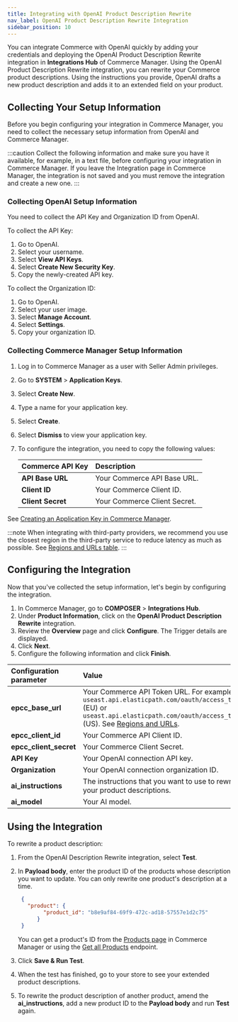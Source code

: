 ```yaml
---
title: Integrating with OpenAI Product Description Rewrite
nav_label: OpenAI Product Description Rewrite Integration
sidebar_position: 10
---
```


You can integrate Commerce with OpenAI quickly by adding your credentials and deploying the OpenAI Product Description Rewrite integration in **Integrations Hub** of Commerce Manager. Using the OpenAI Product Description Rewrite integration, you can rewrite your Commerce product descriptions. Using the instructions you provide, OpenAI drafts a new product description and adds it to an extended field on your product. 

## Collecting Your Setup Information

Before you begin configuring your integration in Commerce Manager, you need to collect the necessary setup information from OpenAI and Commerce Manager.

:::caution
Collect the following information and make sure you have it available, for example, in a text file, before configuring your integration in Commerce Manager. If you leave the Integration page in Commerce Manager, the integration is not saved and you must remove the integration and create a new one.
:::

### Collecting OpenAI Setup Information

You need to collect the API Key and Organization ID from OpenAI.

To collect the API Key:

1. Go to OpenAI.
1. Select your username.
1. Select **View API Keys**.
1. Select **Create New Security Key**.
1. Copy the newly-created API key.

To collect the Organization ID:

1. Go to OpenAI.
1. Select your user image.
1. Select **Manage Account**.
1. Select **Settings**.
1. Copy your organization ID.

### Collecting Commerce Manager Setup Information

1. Log in to Commerce Manager as a user with Seller Admin privileges.
1. Go to **SYSTEM** > **Application Keys**.
1. Select **Create New**.
1. Type a name for your application key.
1. Select **Create**.
1. Select **Dismiss** to view your application key. 
1. To configure the integration, you need to copy the following values:

    | Commerce API Key | Description                            |
    |:------------------------------------|:---------------------------------------|
    | **API Base URL**                    | Your Commerce API Base URL. |
    | **Client ID**                       | Your Commerce Client ID. |
    | **Client Secret**                   | Your Commerce Client Secret. | | Your Commerce Client Secret. |

See [Creating an Application Key in Commerce Manager](/docs/commerce-manager/application-keys/application-keys-cm).

:::note
When integrating with third-party providers, we recommend you use the closest region in the third-party service to reduce latency as much as possible. See [Regions and URLs table](/guides/Getting-Started/elastic-path-domains#regions-and-ur-ls).
:::

## Configuring the Integration

Now that you've collected the setup information, let's begin by configuring the integration.

1. In Commerce Manager, go to **COMPOSER** > **Integrations Hub**.
1. Under **Product Information**, click on the **OpenAI Product Description Rewrite** integration.
1. Review the **Overview** page and click **Configure**. The Trigger details are displayed.
1. Click **Next**.
1. Configure the following information and click **Finish**. 

| Configuration parameter | Value |
|:----|:---- |
| **epcc_base_url** | Your Commerce API Token URL. For example, `useast.api.elasticpath.com/oauth/access_token` (EU) or `useast.api.elasticpath.com/oauth/access_token` (US). See [Regions and URLs](/guides/Getting-Started/elastic-path-domains#regions-and-ur-ls). |
| **epcc_client_id** | Your Commerce API Client ID. |
| **epcc_client_secret** | Your Commerce Client Secret. |
| **API Key** | Your OpenAI connection API key. |
| **Organization** | Your OpenAI connection organization ID. |
| **ai_instructions** | The instructions that you want to use to rewrite your product descriptions. |
| **ai_model** | Your AI model. |

## Using the Integration

To rewrite a product description: 

1. From the OpenAI Description Rewrite integration, select **Test**.
1. In **Payload body**, enter the product ID of the products whose description you want to update. You can only rewrite one product's description at a time. 

    ```json
     {
       "product": {
     		"product_id": "b8e9af84-69f9-472c-ad18-57557e1d2c75"
   	      }
     }
    ```
    
    You can get a product's ID from the [Products page](/docs/pxm/products/pxm-products-commerce-manager/view-product-details) in Commerce Manager or using the [Get all Products](/docs/pxm/products/ep-pxm-products-api/get-all-products) endpoint.

1. Click **Save & Run Test**.
1. When the test has finished, go to your store to see your extended product descriptions. 
1. To rewrite the product description of another product, amend the **ai_instructions**, add a new product ID to the **Payload body** and run **Test** again.
